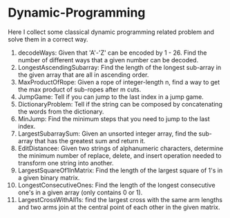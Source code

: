 # Dynamic-Programming

Here I collect some classical dynamic programming related problem and solve them in a correct way.

1. decodeWays: Given that 'A'-'Z' can be encoded by 1 - 26. Find the number of different ways that a given number can be 
decoded.
2. LongestAscendingSubarray: Find the length of the longest sub-array in the given array that are all in ascending order. 
3. MaxProductOfRope: Given a rope of integer-length n, find a way to get the max product of sub-ropes after m cuts.
4. JumpGame: Tell if you can jump to the last index in a jump game.
5. DictionaryProblem: Tell if the string can be composed by concatenating the words from the dictionary.
6. MinJump: Find the minimum steps that you need to jump to the last index.
7. LargestSubarraySum: Given an unsorted integer array, find the sub-array that has the greatest sum and return it.
8. EditDistancee: Given two strings of alphanumeric characters, determine the minimum number of replace, delete, and insert operation needed to transform one string into another.
9. LargestSquareOf1InMatrix: Find the length of the largest square of 1's in a given binary matrix.
10. LongestConsecutiveOnes: Find the length of the longest consecutive one's in a given array (only contains 0 or 1).
11. LargestCrossWithAll1s: find the largest cross with the same arm lengths and two arms join at the central point of each other in the given matrix.
